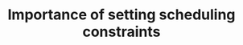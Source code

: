---
layout: collection
title: Importance of setting scheduling constraints
description: Learn how to determine if setting scheduling constraints is relevant for your organization.
redirect_to:
  - https://academy.injixo.com/scheduling_configuration/planconfig-005-en-why-is-configuration-important
---